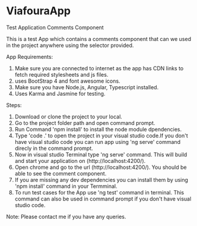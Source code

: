 # ViafouraApp
Test Application Comments Component

This is a test App which contains a comments component that can we used in the project anywhere using the selector provided.

App Requirements:
1. Make sure you are connected to internet as the app has CDN links to fetch required stylesheets and js files.
2. uses BootStrap 4 and font awesome icons.
3. Make sure you have Node.js, Angular, Typescript installed.
4. Uses Karma and Jasmine for testing.


Steps:
1. Download or clone the project to your local.
2. Go to the project folder path and open command prompt.
3. Run Command 'npm install' to install the node module dpendencies.
4. Type 'code .' to open the project in your visual studio code.If you don't have visual studio code you can run app using 'ng serve' command direcly in the command prompt.
5. Now in visual studio Terminal type 'ng serve' command. This will build and start your application on (http://localhost:4200/).
6. Open chrome and go to the url (http://localhost:4200/). You should be able to see the comment component.
7. If you are missing any dev dependencies you can install them by using 'npm install' command in your Termminal.
8. To run test cases for the App use 'ng test' command in terminal. This command can also be used in command prompt if you don't have visual studio code.

Note: Please contact me if you have any queries.
